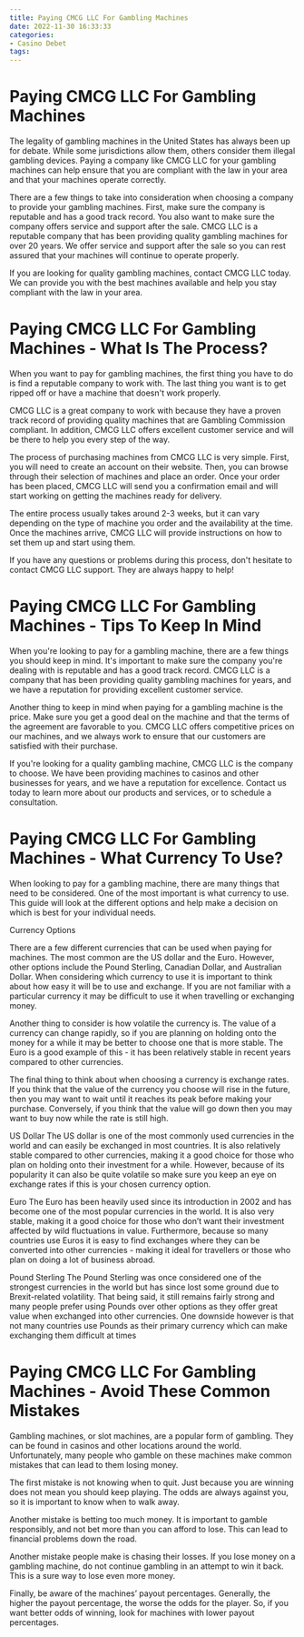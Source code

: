 ```yaml
---
title: Paying CMCG LLC For Gambling Machines 
date: 2022-11-30 16:33:33
categories:
- Casino Debet
tags:
---
```



#  Paying CMCG LLC For Gambling Machines 

The legality of gambling machines in the United States has always been up for debate. While some jurisdictions allow them, others consider them illegal gambling devices. Paying a company like CMCG LLC for your gambling machines can help ensure that you are compliant with the law in your area and that your machines operate correctly.

There are a few things to take into consideration when choosing a company to provide your gambling machines. First, make sure the company is reputable and has a good track record. You also want to make sure the company offers service and support after the sale. CMCG LLC is a reputable company that has been providing quality gambling machines for over 20 years. We offer service and support after the sale so you can rest assured that your machines will continue to operate properly.

If you are looking for quality gambling machines, contact CMCG LLC today. We can provide you with the best machines available and help you stay compliant with the law in your area.

#  Paying CMCG LLC For Gambling Machines - What Is The Process? 

When you want to pay for gambling machines, the first thing you have to do is find a reputable company to work with. The last thing you want is to get ripped off or have a machine that doesn't work properly. 

CMCG LLC is a great company to work with because they have a proven track record of providing quality machines that are Gambling Commission compliant. In addition, CMCG LLC offers excellent customer service and will be there to help you every step of the way. 

The process of purchasing machines from CMCG LLC is very simple. First, you will need to create an account on their website. Then, you can browse through their selection of machines and place an order. Once your order has been placed, CMCG LLC will send you a confirmation email and will start working on getting the machines ready for delivery. 

The entire process usually takes around 2-3 weeks, but it can vary depending on the type of machine you order and the availability at the time. Once the machines arrive, CMCG LLC will provide instructions on how to set them up and start using them. 

If you have any questions or problems during this process, don't hesitate to contact CMCG LLC support. They are always happy to help!

#  Paying CMCG LLC For Gambling Machines - Tips To Keep In Mind 

When you're looking to pay for a gambling machine, there are a few things you should keep in mind. It's important to make sure the company you're dealing with is reputable and has a good track record. CMCG LLC is a company that has been providing quality gambling machines for years, and we have a reputation for providing excellent customer service.

Another thing to keep in mind when paying for a gambling machine is the price. Make sure you get a good deal on the machine and that the terms of the agreement are favorable to you. CMCG LLC offers competitive prices on our machines, and we always work to ensure that our customers are satisfied with their purchase.

If you're looking for a quality gambling machine, CMCG LLC is the company to choose. We have been providing machines to casinos and other businesses for years, and we have a reputation for excellence. Contact us today to learn more about our products and services, or to schedule a consultation.

#  Paying CMCG LLC For Gambling Machines - What Currency To Use? 

When looking to pay for a gambling machine, there are many things that need to be considered. One of the most important is what currency to use. This guide will look at the different options and help make a decision on which is best for your individual needs.

Currency Options

There are a few different currencies that can be used when paying for machines. The most common are the US dollar and the Euro. However, other options include the Pound Sterling, Canadian Dollar, and Australian Dollar. When considering which currency to use it is important to think about how easy it will be to use and exchange. If you are not familiar with a particular currency it may be difficult to use it when travelling or exchanging money.

Another thing to consider is how volatile the currency is. The value of a currency can change rapidly, so if you are planning on holding onto the money for a while it may be better to choose one that is more stable. The Euro is a good example of this - it has been relatively stable in recent years compared to other currencies. 

The final thing to think about when choosing a currency is exchange rates. If you think that the value of the currency you choose will rise in the future, then you may want to wait until it reaches its peak before making your purchase. Conversely, if you think that the value will go down then you may want to buy now while the rate is still high. 

US Dollar 
The US dollar is one of the most commonly used currencies in the world and can easily be exchanged in most countries. It is also relatively stable compared to other currencies, making it a good choice for those who plan on holding onto their investment for a while. However, because of its popularity it can also be quite volatile so make sure you keep an eye on exchange rates if this is your chosen currency option. 

Euro 
The Euro has been heavily used since its introduction in 2002 and has become one of the most popular currencies in the world. It is also very stable, making it a good choice for those who don’t want their investment affected by wild fluctuations in value. Furthermore, because so many countries use Euros it is easy to find exchanges where they can be converted into other currencies - making it ideal for travellers or those who plan on doing a lot of business abroad. 

Pound Sterling 
The Pound Sterling was once considered one of the strongest currencies in the world but has since lost some ground due to Brexit-related volatility. That being said, it still remains fairly strong and many people prefer using Pounds over other options as they offer great value when exchanged into other currencies. One downside however is that not many countries use Pounds as their primary currency which can make exchanging them difficult at times

#  Paying CMCG LLC For Gambling Machines - Avoid These Common Mistakes

Gambling machines, or slot machines, are a popular form of gambling. They can be found in casinos and other locations around the world. Unfortunately, many people who gamble on these machines make common mistakes that can lead to them losing money.

The first mistake is not knowing when to quit. Just because you are winning does not mean you should keep playing. The odds are always against you, so it is important to know when to walk away.

Another mistake is betting too much money. It is important to gamble responsibly, and not bet more than you can afford to lose. This can lead to financial problems down the road.

Another mistake people make is chasing their losses. If you lose money on a gambling machine, do not continue gambling in an attempt to win it back. This is a sure way to lose even more money.

Finally, be aware of the machines’ payout percentages. Generally, the higher the payout percentage, the worse the odds for the player. So, if you want better odds of winning, look for machines with lower payout percentages.